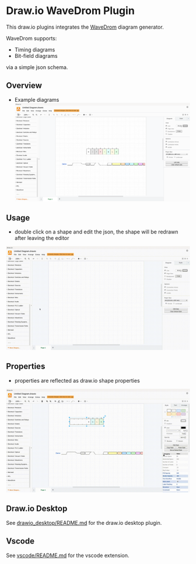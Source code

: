 # Draw.io WaveDrom Plugin

This draw.io plugins integrates the [WaveDrom](https://wavedrom.org) diagram generator.

WaveDrom supports:
* Timing diagrams
* Bit-field diagrams

via a simple json schema.


## Overview

* Example diagrams
![](/doc/overview.png)

<!-- ## Online Demo -->
<!-- [Online Demo](https://nopeslide.github.io/drawio/?p=wavedrom) -->

## Usage

* double click on a shape and edit the json, the shape will be redrawn after leaving the editor

![](/doc/demo.gif)

## Properties

* properties are reflected as draw.io shape properties

![](/doc/properties.gif)

## Draw.io Desktop

See
[drawio_desktop/README.md](./drawio_desktop/README.md)
for the draw.io desktop plugin.

## Vscode 
See
[vscode/README.md](./vscode/README.md)
for the vscode extension.